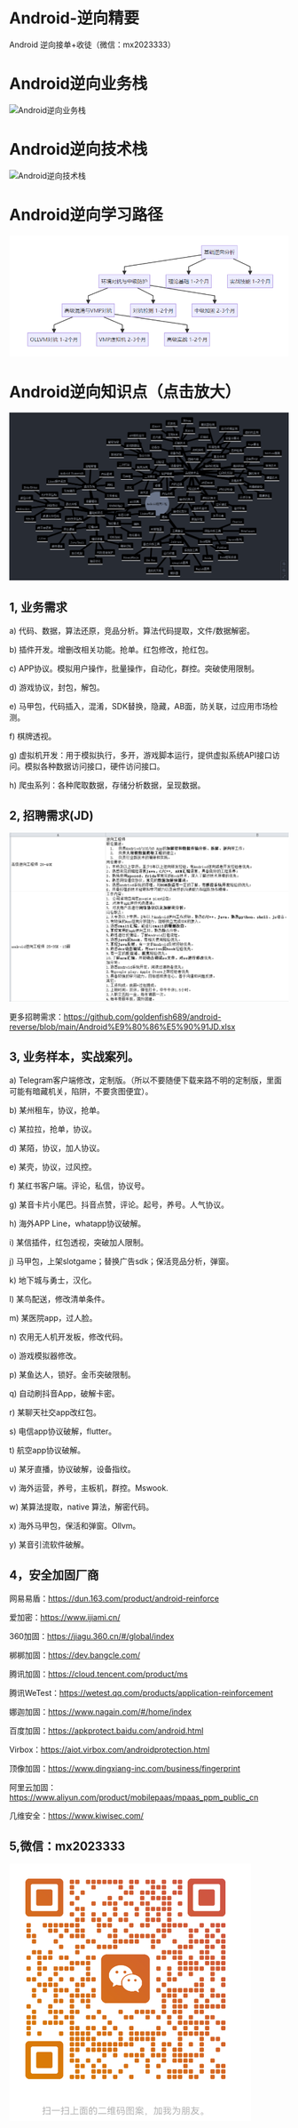 # Android-逆向精要

Android 逆向接单+收徒（微信：mx2023333） 

Android逆向业务栈
===

![Android逆向业务栈](https://github.com/goldenfish689/android-reverse/blob/main/pictures/Android逆向业务.jpg)

Android逆向技术栈
===

![Android逆向技术栈](https://github.com/goldenfish689/android-reverse/blob/main/pictures/Android%E9%80%86%E5%90%91%E6%8A%80%E6%9C%AF%E6%A0%88.jpg)

Android逆向学习路径
===
![Android逆向技术栈](https://github.com/goldenfish689/android-reverse/blob/main/pictures/1748524351683.png)


Android逆向知识点（点击放大）
===
![Android逆向知识点](https://github.com/goldenfish689/android-reverse/blob/main/pictures/1748523481702.jpg)




1,	业务需求
   ---
a)	代码、数据，算法还原，竞品分析。算法代码提取，文件/数据解密。

b)	插件开发。增删改相关功能。抢单。红包修改，抢红包。

c)	APP协议。模拟用户操作，批量操作，自动化，群控。突破使用限制。

d)	游戏协议，封包，解包。

e)	马甲包，代码插入，混淆，SDK替换，隐藏，AB面，防关联，过应用市场检测。

f)	棋牌透视。

g)	虚拟机开发：用于模拟执行，多开，游戏脚本运行，提供虚拟系统API接口访问。模拟各种数据访问接口，硬件访问接口。

h)	爬虫系列：各种爬取数据，存储分析数据，呈现数据。


2,	招聘需求(JD)
---
![JDS](https://github.com/goldenfish689/android-reverse/blob/main/pictures/nx.png)

更多招聘需求：https://github.com/goldenfish689/android-reverse/blob/main/Android%E9%80%86%E5%90%91JD.xlsx

3,	业务样本，实战案列。
---

a)	Telegram客户端修改，定制版。（所以不要随便下载来路不明的定制版，里面可能有暗藏机关，陷阱，不要贪图便宜）。

b)	某州租车，协议，抢单。

c)	某拉拉，抢单，协议。

d)	某陌，协议，加人协议。

e)	某壳，协议，过风控。

f)	某红书客户端。评论，私信，协议号。

g)	某音卡片小尾巴。抖音点赞，评论。起号，养号。人气协议。

h)	海外APP Line，whatapp协议破解。

i)	某信插件，红包透视，突破加人限制。

j)	马甲包，上架slotgame；替换广告sdk；保活竞品分析，弹窗。

k)	地下城与勇士，汉化。

l)	某鸟配送，修改清单条件。

m)	某医院app，过人脸。

n)	农用无人机开发板，修改代码。

o)	游戏模拟器修改。

p)	某鱼达人，锁好。金币突破限制。

q)	自动刷抖音App，破解卡密。

r)	某聊天社交app改红包。

s)	电信app协议破解，flutter。

t)	航空app协议破解。

u)	某牙直播，协议破解，设备指纹。

v)	海外运营，养号，主板机，群控。Mswook.

w)	某算法提取，native 算法，解密代码。

x)	海外马甲包，保活和弹窗。Ollvm。

y)	某音引流软件破解。


4，安全加固厂商
---
网易易盾：https://dun.163.com/product/android-reinforce

爱加密：https://www.ijiami.cn/

360加固：https://jiagu.360.cn/#/global/index

梆梆加固：https://dev.bangcle.com/

腾讯加固：https://cloud.tencent.com/product/ms

腾讯WeTest：https://wetest.qq.com/products/application-reinforcement

娜迦加固：https://www.nagain.com/#/home/index

百度加固：https://apkprotect.baidu.com/android.html

Virbox：https://aiot.virbox.com/androidprotection.html

顶像加固：https://www.dingxiang-inc.com/business/fingerprint

阿里云加固：https://www.aliyun.com/product/mobilepaas/mpaas_ppm_public_cn

几维安全：https://www.kiwisec.com/

5,微信：mx2023333
---
![技术交流，加微信](https://github.com/goldenfish689/android-reverse/blob/main/pictures/barcode.png)







